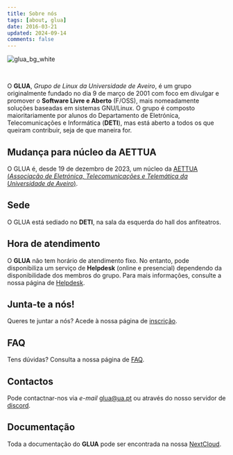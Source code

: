 ```yaml
---
title: Sobre nós
tags: [about, glua]
date: 2016-03-21
updated: 2024-09-14
comments: false
---
```


![glua_bg_white](/img/logos/glua_medium_orange_for_white_bg.png)

<br>

O **GLUA**, *Grupo de Linux da Universidade de Aveiro*, é um grupo originalmente fundado no dia 9 de março de 2001 com foco em divulgar e promover o **Software Livre e Aberto** (F/OSS), mais nomeadamente soluções baseadas em sistemas GNU/Linux. O grupo é composto maioritariamente por alunos do Departamento de Eletrónica, Telecomunicações e Informática (**DETI**), mas está aberto a todos os que queiram contribuir, seja de que maneira for.

## Mudança para núcleo da AETTUA

O GLUA é, desde 19 de dezembro de 2023, um núcleo da [AETTUA (*Associação de Eletrónica, Telecomunicações e Telemática da Universidade de Aveiro*)](https://aettua.pt/).

## Sede

O GLUA está sediado no **DETI**, na sala da esquerda do hall dos anfiteatros.

## Hora de atendimento

O **GLUA** não tem horário de atendimento fixo. No entanto, pode disponibiliza um serviço de **Helpdesk** (online e presencial) dependendo da disponibilidade dos membros do grupo. Para mais informações, consulte a nossa página de [Helpdesk](/helpdesk).

## Junta-te a nós!

Queres te juntar a nós? Acede à nossa página de [inscrição](/inscricao).

## FAQ

Tens dúvidas? Consulta a nossa página de [FAQ](/faq).

## Contactos

Pode contactnar-nos via *e-mail* [glua@ua.pt](mailto:glua@ua.pt) ou através do nosso servidor de [discord](https://glua.ua.pt/discord).

## Documentação

Toda a documentação do **GLUA** pode ser encontrada na nossa [NextCloud](https://gluacloud.rui2015.me/index.php/s/LB8GrPHMF7dm75L).
